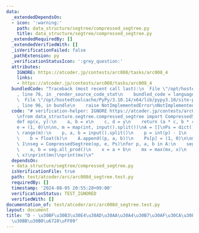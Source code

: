 ```yaml
---
data:
  _extendedDependsOn:
  - icon: ':warning:'
    path: data_structure/segtree/compressed_segtree.py
    title: data_structure/segtree/compressed_segtree.py
  _extendedRequiredBy: []
  _extendedVerifiedWith: []
  _isVerificationFailed: false
  _pathExtension: py
  _verificationStatusIcon: ':grey_question:'
  attributes:
    IGNORE: https://atcoder.jp/contests/arc008/tasks/arc008_4
    links:
    - https://atcoder.jp/contests/arc008/tasks/arc008_4
  bundledCode: "Traceback (most recent call last):\n  File \"/opt/hostedtoolcache/PyPy/3.10.14/x64/lib/pypy3.10/site-packages/onlinejudge_verify/documentation/build.py\"\
    , line 76, in _render_source_code_stat\n    bundled_code = language.bundle(\n\
    \  File \"/opt/hostedtoolcache/PyPy/3.10.14/x64/lib/pypy3.10/site-packages/onlinejudge_verify/languages/python.py\"\
    , line 96, in bundle\n    raise NotImplementedError\nNotImplementedError\n"
  code: "# verification-helper: IGNORE https://atcoder.jp/contests/arc008/tasks/arc008_4\n\
    \nfrom data_structure.segtree.compressed_segtree import CompressedSegtree\n\n\n\
    def op(x, y):\n    a, b = x\n    c, d = y\n    return (a * c, b * c + d)\n\n\n\
    e = (1, 0)\n\nn, m = map(int, input().split())\nA = []\nPs = dict()\nfor i in\
    \ range(m):\n    p, a, b = input().split()\n    p = int(p) - 1\n    a = float(a)\n\
    \    b = float(b)\n    A.append((p, a, b))\n    Ps[p] = (1, 0)\n\nmx = 1\nmn =\
    \ 1\nseg = CompressedSegtree(op, e, Ps)\nfor p, a, b in A:\n    seg[p] = (a, b)\n\
    \    a, b = seg.all_prod()\n    x = a + b\n    mx = max(mx, x)\n    mn = min(mn,\
    \ x)\nprint(mn)\nprint(mx)\n"
  dependsOn:
  - data_structure/segtree/compressed_segtree.py
  isVerificationFile: true
  path: test/atcoder/arc/arc008d_segtree.test.py
  requiredBy: []
  timestamp: '2024-08-05 20:55:28+09:00'
  verificationStatus: TEST_IGNORED
  verifiedWith: []
documentation_of: test/atcoder/arc/arc008d_segtree.test.py
layout: document
title: "D - \u30BF\u30B3\u30E4\u30AD\u30AA\u30A4\u30B7\u30AF\u30CA\u30FC\u30EB\uFF08\
  \u30BB\u30B0\u6728\uFF09"
---
```

